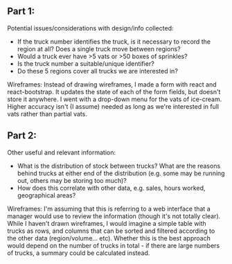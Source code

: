 <h2>Part 1:</h2>

Potential issues/considerations with design/info collected:
  - If the truck number identifies the truck, is it necessary to record the region at all? Does a single truck move between regions?
  - Would a truck ever have >5 vats or >50 boxes of sprinkles?
  - Is the truck number a suitable/unique identifier?
  - Do these 5 regions cover all trucks we are interested in?

Wireframes:
Instead of drawing wireframes, I made a form with react and react-bootstrap. It updates the state of each of the form fields, but doesn't store it anywhere.
I went with a drop-down menu for the vats of ice-cream. Higher accuracy isn't (I assume) needed as long as we're interested in full vats rather than partial vats.

<h2>Part 2:</h2>

Other useful and relevant information:
  - What is the distribution of stock between trucks? What are the reasons behind trucks at either end of the distribution (e.g. some may be running out, others may be storing too much)?
  - How does this correlate with other data, e.g. sales, hours worked, geographical areas?

Wireframes:
I'm assuming that this is referring to a web interface that a manager would use to review the information (though it's not totally clear). While I haven't drawn wireframes, I would imagine a simple table with trucks as rows, and columns that can be sorted and filtered according to the other data (region/volume... etc). Whether this is the best approach would depend on the number of trucks in total - if there are large numbers of trucks, a summary could be calculated instead.
